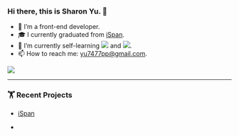 ### Hi there, this is Sharon Yu. 👋
- 🌱 I’m a front-end developer.
- :mortar_board: I currently graduated from [iSpan](https://www.ispan.com.tw/).
- :disguised_face: I’m currently self-learning ![](https://img.shields.io/badge/Redux-593D88?style=for-the-badge&logo=redux&logoColor=white) and ![](https://img.shields.io/badge/TypeScript-007ACC?style=for-the-badge&logo=typescript&logoColor=white).
- 📫 How to reach me: yu7477pp@gmail.com.


![](https://komarev.com/ghpvc/?username=sharonyu0823&style=for-the-badge)

***
### :weight_lifting: Recent Projects

- [iSpan](https://www.ispan.com.tw/)

- 


